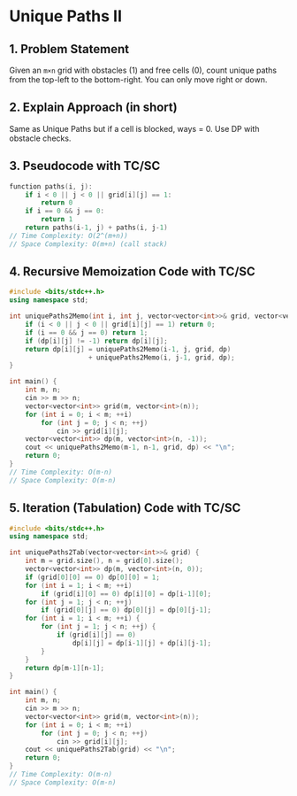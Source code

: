 # Unique Paths II

## 1. Problem Statement
Given an `m×n` grid with obstacles (1) and free cells (0), count unique paths from the top-left to the bottom-right. You can only move right or down.

## 2. Explain Approach (in short)
Same as Unique Paths but if a cell is blocked, ways = 0. Use DP with obstacle checks.

## 3. Pseudocode with TC/SC
```cpp
function paths(i, j):
    if i < 0 || j < 0 || grid[i][j] == 1:
        return 0
    if i == 0 && j == 0:
        return 1
    return paths(i-1, j) + paths(i, j-1)
// Time Complexity: O(2^(m+n))
// Space Complexity: O(m+n) (call stack)
```

## 4. Recursive Memoization Code with TC/SC
```cpp
#include <bits/stdc++.h>
using namespace std;

int uniquePaths2Memo(int i, int j, vector<vector<int>>& grid, vector<vector<int>>& dp) {
    if (i < 0 || j < 0 || grid[i][j] == 1) return 0;
    if (i == 0 && j == 0) return 1;
    if (dp[i][j] != -1) return dp[i][j];
    return dp[i][j] = uniquePaths2Memo(i-1, j, grid, dp)
                    + uniquePaths2Memo(i, j-1, grid, dp);
}

int main() {
    int m, n;
    cin >> m >> n;
    vector<vector<int>> grid(m, vector<int>(n));
    for (int i = 0; i < m; ++i)
        for (int j = 0; j < n; ++j)
            cin >> grid[i][j];
    vector<vector<int>> dp(m, vector<int>(n, -1));
    cout << uniquePaths2Memo(m-1, n-1, grid, dp) << "\n";
    return 0;
}
// Time Complexity: O(m·n)
// Space Complexity: O(m·n)
```

## 5. Iteration (Tabulation) Code with TC/SC
```cpp
#include <bits/stdc++.h>
using namespace std;

int uniquePaths2Tab(vector<vector<int>>& grid) {
    int m = grid.size(), n = grid[0].size();
    vector<vector<int>> dp(m, vector<int>(n, 0));
    if (grid[0][0] == 0) dp[0][0] = 1;
    for (int i = 1; i < m; ++i)
        if (grid[i][0] == 0) dp[i][0] = dp[i-1][0];
    for (int j = 1; j < n; ++j)
        if (grid[0][j] == 0) dp[0][j] = dp[0][j-1];
    for (int i = 1; i < m; ++i) {
        for (int j = 1; j < n; ++j) {
            if (grid[i][j] == 0)
                dp[i][j] = dp[i-1][j] + dp[i][j-1];
        }
    }
    return dp[m-1][n-1];
}

int main() {
    int m, n;
    cin >> m >> n;
    vector<vector<int>> grid(m, vector<int>(n));
    for (int i = 0; i < m; ++i)
        for (int j = 0; j < n; ++j)
            cin >> grid[i][j];
    cout << uniquePaths2Tab(grid) << "\n";
    return 0;
}
// Time Complexity: O(m·n)
// Space Complexity: O(m·n)
```